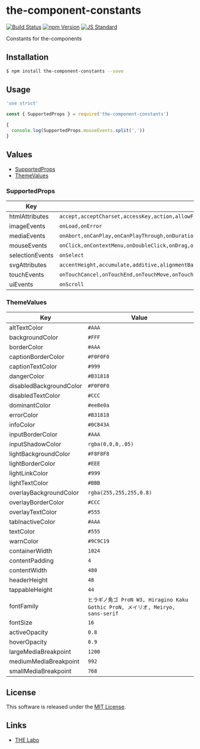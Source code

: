 the-component-constants
==========

<!---
This file is generated by the-tmpl. Do not update manually.
--->

<!-- Badge Start -->
<a name="badges"></a>

[![Build Status][bd_travis_shield_url]][bd_travis_url]
[![npm Version][bd_npm_shield_url]][bd_npm_url]
[![JS Standard][bd_standard_shield_url]][bd_standard_url]

[bd_repo_url]: https://github.com/the-labo/the-component-constants
[bd_travis_url]: http://travis-ci.org/the-labo/the-component-constants
[bd_travis_shield_url]: http://img.shields.io/travis/the-labo/the-component-constants.svg?style=flat
[bd_travis_com_url]: http://travis-ci.com/the-labo/the-component-constants
[bd_travis_com_shield_url]: https://api.travis-ci.com/the-labo/the-component-constants.svg?token=
[bd_license_url]: https://github.com/the-labo/the-component-constants/blob/master/LICENSE
[bd_npm_url]: http://www.npmjs.org/package/the-component-constants
[bd_npm_shield_url]: http://img.shields.io/npm/v/the-component-constants.svg?style=flat
[bd_standard_url]: http://standardjs.com/
[bd_standard_shield_url]: https://img.shields.io/badge/code%20style-standard-brightgreen.svg

<!-- Badge End -->


<!-- Description Start -->
<a name="description"></a>

Constants for the-components

<!-- Description End -->


<!-- Overview Start -->
<a name="overview"></a>



<!-- Overview End -->


<!-- Sections Start -->
<a name="sections"></a>

<!-- Section from "doc/guides/01.Installation.md.hbs" Start -->

<a name="section-doc-guides-01-installation-md"></a>

Installation
-----

```bash
$ npm install the-component-constants --save
```


<!-- Section from "doc/guides/01.Installation.md.hbs" End -->

<!-- Section from "doc/guides/02.Usage.md.hbs" Start -->

<a name="section-doc-guides-02-usage-md"></a>

Usage
---------

```javascript
'use strict'

const { SupportedProps } = require('the-component-constants')

{
  console.log(SupportedProps.mouseEvents.split(','))
}

```


<!-- Section from "doc/guides/02.Usage.md.hbs" End -->

<!-- Section from "doc/guides/03.Values.md.hbs" Start -->

<a name="section-doc-guides-03-values-md"></a>

Values
------

+ [SupportedProps](#SupportedProps)
+ [ThemeValues](#ThemeValues)


<a name="SupportedProps" ></a>

### SupportedProps

| Key | Value |
| --- | ---- |
| htmlAttributes | `accept,acceptCharset,accessKey,action,allowFullScreen,allowTransparency,alt,async,autoComplete,autoFocus,autoPlay,capture,cellPadding,cellSpacing,challenge,charSet,checked,cite,classID,className,colSpan,cols,content,contentEditable,contextMenu,controls,coords,crossOrigin,data,dateTime,default,defer,dir,disabled,download,draggable,encType,form,formAction,formEncType,formMethod,formNoValidate,formTarget,frameBorder,headers,height,hidden,high,href,hrefLang,htmlFor,httpEquiv,icon,id,inputMode,integrity,is,keyParams,keyType,kind,label,lang,list,loop,low,manifest,marginHeight,marginWidth,max,maxLength,media,mediaGroup,method,min,minLength,multiple,muted,name,noValidate,nonce,open,optimum,pattern,placeholder,poster,preload,profile,radioGroup,readOnly,rel,required,reversed,role,rowSpan,rows,sandbox,scope,scoped,scrolling,seamless,selected,shape,size,sizes,span,spellCheck,src,srcDoc,srcLang,srcSet,start,step,style,summary,tabIndex,target,title,type,useMap,value,width,wmode,wrap` |
| imageEvents | `onLoad,onError` |
| mediaEvents | `onAbort,onCanPlay,onCanPlayThrough,onDurationChange,onEmptied,onEncrypted,onEnded,onError,onLoadedData,onLoadedMetadata,onLoadStart,onPause,onPlay,onPlaying,onProgress,onRateChange,onSeeked,onSeeking,onStalled,onSuspend,onTimeUpdate,onVolumeChange,onWaiting` |
| mouseEvents | `onClick,onContextMenu,onDoubleClick,onDrag,onDragEnd,onDragEnter,onDragExit,onDragLeave,onDragOver,onDragStart,onDrop,onMouseDown,onMouseEnter,onMouseLeave,onMouseMove,onMouseOut,onMouseOver,onMouseUp` |
| selectionEvents | `onSelect` |
| svgAttributes | `accentHeight,accumulate,additive,alignmentBaseline,allowReorder,alphabetic,amplitude,arabicForm,ascent,attributeName,attributeType,autoReverse,azimuth,baseFrequency,baseProfile,baselineShift,bbox,begin,bias,by,calcMode,capHeight,clip,clipPath,clipPathUnits,clipRule,colorInterpolation,colorInterpolationFilters,colorProfile,colorRendering,contentScriptType,contentStyleType,cursor,cx,cy,d,decelerate,descent,diffuseConstant,direction,display,divisor,dominantBaseline,dur,dx,dy,edgeMode,elevation,enableBackground,end,exponent,externalResourcesRequired,fill,fillOpacity,fillRule,filter,filterRes,filterUnits,floodColor,floodOpacity,focusable,fontFamily,fontSize,fontSizeAdjust,fontStretch,fontStyle,fontVariant,fontWeight,format,from,fx,fy,g1,g2,glyphName,glyphOrientationHorizontal,glyphOrientationVertical,glyphRef,gradientTransform,gradientUnits,hanging,horizAdvX,horizOriginX,ideographic,imageRendering,in,in2,intercept,k,k1,k2,k3,k4,kernelMatrix,kernelUnitLength,kerning,keyPoints,keySplines,keyTimes,lengthAdjust,letterSpacing,lightingColor,limitingConeAngle,local,markerEnd,markerHeight,markerMid,markerStart,markerUnits,markerWidth,mask,maskContentUnits,maskUnits,mathematical,mode,numOctaves,offset,opacity,operator,order,orient,orientation,origin,overflow,overlinePosition,overlineThickness,paintOrder,panose1,pathLength,patternContentUnits,patternTransform,patternUnits,pointerEvents,points,pointsAtX,pointsAtY,pointsAtZ,preserveAlpha,preserveAspectRatio,primitiveUnits,r,radius,refX,refY,renderingIntent,repeatCount,repeatDur,requiredExtensions,requiredFeatures,restart,result,rotate,rx,ry,scale,seed,shapeRendering,slope,spacing,specularConstant,specularExponent,speed,spreadMethod,startOffset,stdDeviation,stemh,stemv,stitchTiles,stopColor,stopOpacity,strikethroughPosition,strikethroughThickness,string,stroke,strokeDasharray,strokeDashoffset,strokeLinecap,strokeLinejoin,strokeMiterlimit,strokeOpacity,strokeWidth,surfaceScale,systemLanguage,tableValues,targetX,targetY,textAnchor,textDecoration,textLength,textRendering,to,transform,u1,u2,underlinePosition,underlineThickness,unicode,unicodeBidi,unicodeRange,unitsPerEm,vAlphabetic,vHanging,vIdeographic,vMathematical,values,vectorEffect,version,vertAdvY,vertOriginX,vertOriginY,viewBox,viewTarget,visibility,widths,wordSpacing,writingMode,x,x1,x2,xChannelSelector,xHeight,xlinkActuate,xlinkArcrole,xlinkHref,xlinkRole,xlinkShow,xlinkTitle,xlinkType,xmlns,xmlnsXlink,xmlBase,xmlLang,xmlSpace,y,y1,y2,yChannelSelector,z,zoomAndPan` |
| touchEvents | `onTouchCancel,onTouchEnd,onTouchMove,onTouchStart` |
| uiEvents | `onScroll` |


<a name="ThemeValues" ></a>

### ThemeValues

| Key | Value |
| --- | ---- |
| altTextColor | `#AAA` |
| backgroundColor | `#FFF` |
| borderColor | `#AAA` |
| captionBorderColor | `#F0F0F0` |
| captionTextColor | `#999` |
| dangerColor | `#B31818` |
| disabledBackgroundColor | `#F0F0F0` |
| disabledTextColor | `#CCC` |
| dominantColor | `#ee8e0a` |
| errorColor | `#B31818` |
| infoColor | `#0C843A` |
| inputBorderColor | `#AAA` |
| inputShadowColor | `rgba(0,0,0,.05)` |
| lightBackgroundColor | `#F8F8F8` |
| lightBorderColor | `#EEE` |
| lightLinkColor | `#999` |
| lightTextColor | `#BBB` |
| overlayBackgroundColor | `rgba(255,255,255,0.8)` |
| overlayBorderColor | `#CCC` |
| overlayTextColor | `#555` |
| tabInactiveColor | `#AAA` |
| textColor | `#555` |
| warnColor | `#9C9C19` |
| containerWidth | `1024` |
| contentPadding | `4` |
| contentWidth | `480` |
| headerHeight | `48` |
| tappableHeight | `44` |
| fontFamily | `ヒラギノ角ゴ ProN W3, Hiragino Kaku Gothic ProN, メイリオ, Meiryo, sans-serif` |
| fontSize | `16` |
| activeOpacity | `0.8` |
| hoverOpacity | `0.9` |
| largeMediaBreakpoint | `1200` |
| mediumMediaBreakpoint | `992` |
| smallMediaBreakpoint | `768` |




<!-- Section from "doc/guides/03.Values.md.hbs" End -->


<!-- Sections Start -->


<!-- LICENSE Start -->
<a name="license"></a>

License
-------
This software is released under the [MIT License](https://github.com/the-labo/the-component-constants/blob/master/LICENSE).

<!-- LICENSE End -->


<!-- Links Start -->
<a name="links"></a>

Links
------

+ [THE Labo][t_h_e_labo_url]

[t_h_e_labo_url]: https://github.com/the-labo

<!-- Links End -->
